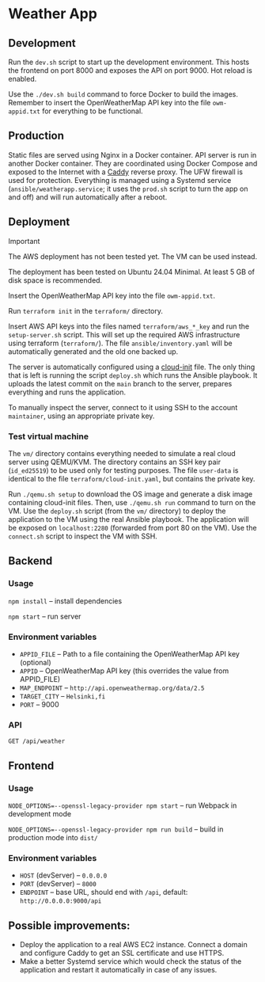 # Weather App

## Development

Run the `dev.sh` script to start up the development environment. This hosts the frontend on port 8000 and exposes the API on port 9000. Hot reload is enabled.

Use the `./dev.sh build` command to force Docker to build the images. Remember to insert the OpenWeatherMap API key into the file `owm-appid.txt` for everything to be functional.

## Production

Static files are served using Nginx in a Docker container. API server is run in another Docker container. They are coordinated using Docker Compose and exposed to the Internet with a [Caddy](https://caddyserver.com/) reverse proxy. The UFW firewall is used for protection. Everything is managed using a Systemd service (`ansible/weatherapp.service`; it uses the `prod.sh` script to turn the app on and off) and will run automatically after a reboot.

## Deployment

> [!IMPORTANT]
> The AWS deployment has not been tested yet. The VM can be used instead.

The deployment has been tested on Ubuntu 24.04 Minimal. At least 5 GB of disk space is recommended.

Insert the OpenWeatherMap API key into the file `owm-appid.txt`.

Run `terraform init` in the `terraform/` directory.

Insert AWS API keys into the files named `terraform/aws_*_key` and run the `setup-server.sh` script. This will set up the required AWS infrastructure using terraform (`terraform/`). The file `ansible/inventory.yaml` will be automatically generated and the old one backed up.

The server is automatically configured using a [cloud-init](https://cloud-init.io/) file. The only thing that is left is running the script `deploy.sh` which runs the Ansible playbook. It uploads the latest commit on the `main` branch to the server, prepares everything and runs the application.

To manually inspect the server, connect to it using SSH to the account `maintainer`, using an appropriate private key.

### Test virtual machine

The `vm/` directory contains everything needed to simulate a real cloud server using QEMU/KVM. The directory contains an SSH key pair (`id_ed25519`) to be used only for testing purposes. The file `user-data` is identical to the file `terraform/cloud-init.yaml`, but contains the private key.

Run `./qemu.sh setup` to download the OS image and generate a disk image containing cloud-init files. Then, use `./qemu.sh run` command to turn on the VM. Use the `deploy.sh` script (from the `vm/` directory) to deploy the application to the VM using the real Ansible playbook. The application will be exposed on `localhost:2280` (forwarded from port 80 on the VM). Use the `connect.sh` script to inspect the VM with SSH.

## Backend

### Usage

`npm install` – install dependencies

`npm start` – run server

### Environment variables

- `APPID_FILE` – Path to a file containing the OpenWeatherMap API key (optional)
- `APPID` – OpenWeatherMap API key (this overrides the value from APPID_FILE)
- `MAP_ENDPOINT` – `http://api.openweathermap.org/data/2.5`
- `TARGET_CITY` – `Helsinki,fi`
- `PORT` – 9000

### API

`GET /api/weather`

## Frontend

### Usage

`NODE_OPTIONS=--openssl-legacy-provider npm start` – run Webpack in development mode

`NODE_OPTIONS=--openssl-legacy-provider npm run build` – build in production mode into `dist/`

### Environment variables

- `HOST` (devServer) – `0.0.0.0`
- `PORT` (devServer) – `8000`
- `ENDPOINT` – base URL, should end with `/api`, default: `http://0.0.0.0:9000/api`

## Possible improvements:

- Deploy the application to a real AWS EC2 instance. Connect a domain and configure Caddy to get an SSL certificate and use HTTPS.
- Make a better Systemd service which would check the status of the application and restart it automatically in case of any issues.
